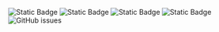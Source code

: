 ![Static Badge](https://img.shields.io/badge/blacklists-60-000000) ![Static Badge](https://img.shields.io/badge/blacklisted-2932879-cc0000) ![Static Badge](https://img.shields.io/badge/whitelisted-2242-00CC00) ![Static Badge](https://img.shields.io/badge/streaming_blacklist-28106-000000) ![GitHub issues](https://img.shields.io/github/issues/fabriziosalmi/blacklists)
